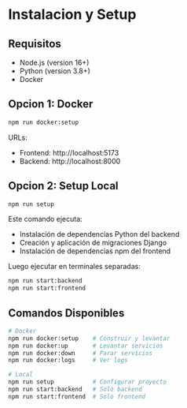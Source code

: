 # Instalacion y Setup

## Requisitos

- Node.js (version 16+)
- Python (version 3.8+)
- Docker

## Opcion 1: Docker

```bash
npm run docker:setup
```

URLs:

- Frontend: http://localhost:5173
- Backend: http://localhost:8000

## Opcion 2: Setup Local

```bash
npm run setup
```

Este comando ejecuta:

- Instalación de dependencias Python del backend
- Creación y aplicación de migraciones Django
- Instalación de dependencias npm del frontend

Luego ejecutar en terminales separadas:

```bash
npm run start:backend
npm run start:frontend
```

## Comandos Disponibles

```bash
# Docker
npm run docker:setup    # Construir y levantar
npm run docker:up       # Levantar servicios
npm run docker:down     # Parar servicios
npm run docker:logs     # Ver logs

# Local
npm run setup           # Configurar proyecto
npm run start:backend   # Solo backend
npm run start:frontend  # Solo frontend
```
